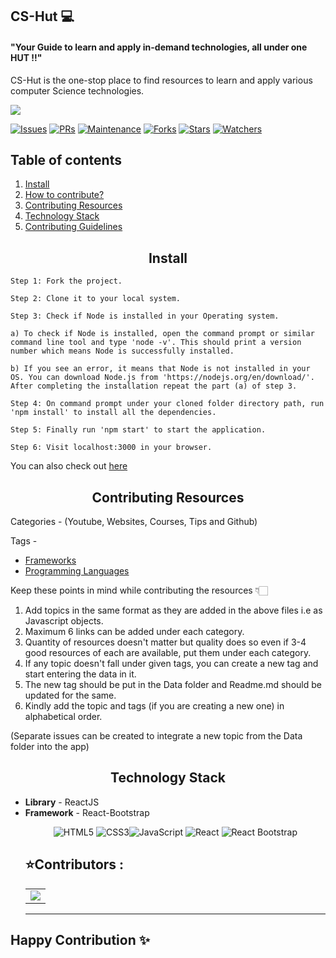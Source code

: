 ## CS-Hut 💻
<h4>"Your Guide to learn and apply in-demand technologies, all under one HUT !!"</h4>

CS-Hut is the one-stop place to find resources to learn and apply various computer Science technologies.

![](https://github.com/shriya030/CS-Hut/raw/master/src/HomePage/Images/logo.png)

[![Issues](https://img.shields.io/github/issues/shriya030/CS-Hut)](https://github.com/shriya030/CS-Hut/issues) [![PRs](https://img.shields.io/github/issues-pr/shriya030/CS-Hut)](https://github.com/shriya030/CS-Hut/pulls) [![Maintenance](https://img.shields.io/maintenance/yes/2021?color=green&logo=github)](https://github.com/shriya030/CS-Hut) [![Forks](https://img.shields.io/github/forks/shriya030/CS-Hut?style=social)](https://github.com/shriya030/CS-Hut) [![Stars](https://img.shields.io/github/stars/shriya030/CS-Hut?style=social)](https://github.com/shriya030/CS-Hut) [![Watchers](https://img.shields.io/github/watchers/shriya030/CS-Hut?style=social)](https://github.com/shriya030/CS-Hut)



<h2>Table of contents</h2>

1. [Install](#install)
2. [How to contribute?](https://github.com/shriya030/CS-Hut/blob/master/contributing.md)
3. [Contributing Resources](#contributing-resources)
4. [Technology Stack](#technology-stack)
5. [Contributing Guidelines](https://github.com/shriya030/CS-Hut/blob/master/CODE_OF_CONDUCT.md)



<h2 align="center" id="install">Install</h2>

```
Step 1: Fork the project.

Step 2: Clone it to your local system.

Step 3: Check if Node is installed in your Operating system.

a) To check if Node is installed, open the command prompt or similar command line tool and type 'node -v'. This should print a version number which means Node is successfully installed.

b) If you see an error, it means that Node is not installed in your OS. You can download Node.js from 'https://nodejs.org/en/download/'. After completing the installation repeat the part (a) of step 3.

Step 4: On command prompt under your cloned folder directory path, run 'npm install' to install all the dependencies.

Step 5: Finally run 'npm start' to start the application.

Step 6: Visit localhost:3000 in your browser.

```
You can also check out [here](start_app.md)


<h2 align="center" id="contributing-resources">Contributing Resources</h2>

Categories - (Youtube, Websites, Courses, Tips and Github)

Tags - 
- [Frameworks](src/Data/Frameworks.js)
- [Programming Languages](src/Data/Languages.js)

Keep these points in mind while contributing the resources 👇🏻

1. Add topics in the same format as they are added in the above files i.e as Javascript objects.
2. Maximum 6 links can be added under each category.
3. Quantity of resources doesn't matter but quality does so even if 3-4 good resources of each are available, put them under each category. 
4. If any topic doesn't fall under given tags, you can create a new tag and start entering the data in it.
5. The new tag should be put in the Data folder and Readme.md should be updated for the same.
6. Kindly add the topic and tags (if you are creating a new one) in alphabetical order. 

(Separate issues can be created to integrate a new topic from the Data folder into the app)



<h2 align="center" id="technology-stack">Technology Stack</h2>

- **Library** - ReactJS
- **Framework** - React-Bootstrap
  <p align="center">
  <img alt="HTML5" src="https://img.shields.io/badge/html5%20-%23E34F26.svg?&style=for-the-badge&logo=html5&logoColor=white"/> <img alt="CSS3" src="https://img.shields.io/badge/css3%20-%231572B6.svg?&style=for-the-badge&logo=css3&logoColor=white"/><img alt="JavaScript" src="https://img.shields.io/badge/javascript%20-%23323330.svg?&style=for-the-badge&logo=javascript&logoColor=%23F7DF1E"/> <img alt="React" src="https://img.shields.io/badge/react%20-%2320232a.svg?&style=for-the-badge&logo=react&logoColor=%2361DAFB"/> <img alt="React Bootstrap" src="https://img.shields.io/badge/react bootstrap%20-%23563D7C.svg?&style=for-the-badge&logo=bootstrap&logoColor=white"/>
  ​                    
  <h2 > ⭐Contributors : </h2>
  <table>
  <tr>
  	<td>
  	<a href="https://github.com/shriya030CS-Hut/graphs/contributors">
  <img src="https://contrib.rocks/image?repo=shriya030/CS-Hut" />
  </a>
  	</td>
  </tr>
  </table>
  <hr>

## Happy Contribution ✨
